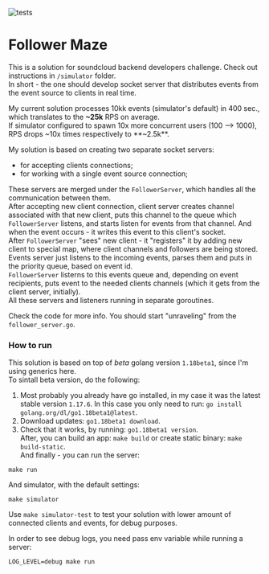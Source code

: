 ![tests](https://github.com/gasparian/follower-maze/actions/workflows/test.yml/badge.svg?branch=main)

# Follower Maze  

This is a solution for soundcloud backend developers challenge. Check out instructions in `/simulator` folder.  
In short - the one should develop socket server that distributes events from the event source to clients in real time.  

My current solution processes 10kk events (simulator's default) in 400 sec., which translates to the **~25k** RPS on average.  
If simulator configured to spawn 10x more concurrent users (100 --> 1000), RPS drops ~10x times respectively to **~2.5k**.  

My solution is based on creating two separate socket servers:  
 - for accepting clients connections;  
 - for working with a single event source connection;  

These servers are merged under the `FollowerServer`, which handles all the communication between them.  
After accepting new client connection, client server creates channel associated with that new client, puts this channel to the queue which `FollowerServer` listens, and starts listen for events from that channel. And when the event occurs - it writes this event to this client's socket.  
After `FollowerServer` "sees" new client - it "registers" it by adding new client to special map, where client channels and followers are being stored.  
Events server just listens to the incoming events, parses them and puts in the priority queue, based on event id.  
`FollowerServer` listerns to this events queue and, depending on event recipients, puts event to the needed clients channels (which it gets from the client server, initially).  
All these servers and listeners running in separate goroutines.  

Check the code for more info. You should start "unraveling" from the `follower_server.go`.  

### How to run  

This solution is based on top of *beta* golang version `1.18beta1`, since I'm using generics here.  
To sintall beta version, do the following:  
  1. Most probably you already have go installed, in my case it was the latest stable version `1.17.6`. In this case you only need to run: `go install golang.org/dl/go1.18beta1@latest`.  
  2. Download updates: `go1.18beta1 download`.  
  4. Check that it works, by running: `go1.18beta1 version`.  
After, you can build an app: `make build` or create static binary: `make build-static`.  
And finally - you can run the server:  
```
make run
```  
And simulator, with the default settings:  
```
make simulator
```  
Use `make simulator-test` to test your solution with lower amount of connected clients and events, for debug purposes.  

In order to see debug logs, you need pass env variable while running a server:  
```
LOG_LEVEL=debug make run
```  
